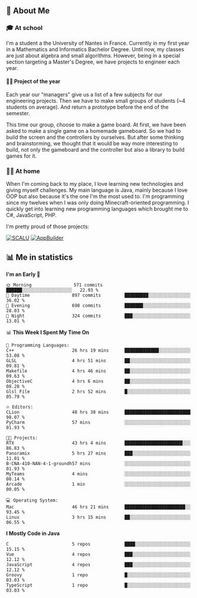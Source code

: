 ## 👀 About Me

### 🎓 At school

I'm a student a the University of Nantes in France. Currently in my first year in a Mathematics and Informatics Bachelor Degree. Until now, my classes are just about algebra and small algorithms. However, being in a special section targeting a Master's Degree, we have projects to engineer each year. 

#### 🔧🔬 Project of the year

Each year our "managers" give us a list of a few subjects for our engineering projects. Then we have to make small groups of students (~4 students on average). And return a prototype before the end of the semester.

This time our group, choose to make a game board. At first, we have been asked to make a single game on a homemade gameboard. So we had to build the screen and the controllers by ourselves. 
But after some thinking and brainstorming, we thought that it would be way more interesting to build, not only the gameboard and the controller but also a library to build games for it.

### 👨‍💻 At home

When I'm coming back to my place, I love learning new technologies and giving myself challenges. My main language is Java, mainly because I love OOP but also because it's the one I'm the most used to. I'm programming since my twelves when I was only doing Minecraft-oriented programming.  I quickly get into learning new programming languages which brought me to C#, JavaScript, PHP. 

I'm pretty proud of those projects:

[![SCALU](https://github-readme-stats.vercel.app/api/pin?username=renardfute&repo=SCALU)](https://github.com/renardfute/scalu)
[![AppBuilder](https://github-readme-stats.vercel.app/api/pin?username=pulsedev2&repo=AppBuilder)](https://github.com/pulsedev2/AppBuilder)

## 📊 Me in statistics
<!--START_SECTION:waka-->
**I'm an Early 🐤** 

```text
🌞 Morning                571 commits         ██████░░░░░░░░░░░░░░░░░░░   22.93 % 
🌆 Daytime                897 commits         █████████░░░░░░░░░░░░░░░░   36.02 % 
🌃 Evening                698 commits         ███████░░░░░░░░░░░░░░░░░░   28.03 % 
🌙 Night                  324 commits         ███░░░░░░░░░░░░░░░░░░░░░░   13.01 % 
```


📊 **This Week I Spent My Time On** 

```text
💬 Programming Languages: 
C++                      26 hrs 19 mins      █████████████░░░░░░░░░░░░   53.08 % 
GLSL                     4 hrs 51 mins       ██░░░░░░░░░░░░░░░░░░░░░░░   09.81 % 
Makefile                 4 hrs 46 mins       ██░░░░░░░░░░░░░░░░░░░░░░░   09.63 % 
ObjectiveC               4 hrs 6 mins        ██░░░░░░░░░░░░░░░░░░░░░░░   08.28 % 
Glsl File                2 hrs 52 mins       █░░░░░░░░░░░░░░░░░░░░░░░░   05.79 % 

🔥 Editors: 
CLion                    48 hrs 38 mins      █████████████████████████   98.07 % 
PyCharm                  57 mins             ░░░░░░░░░░░░░░░░░░░░░░░░░   01.93 % 

🐱‍💻 Projects: 
RTX                      43 hrs 4 mins       ██████████████████████░░░   86.83 % 
Panoramix                5 hrs 27 mins       ███░░░░░░░░░░░░░░░░░░░░░░   11.01 % 
B-CNA-410-NAN-4-1-groundh57 mins             ░░░░░░░░░░░░░░░░░░░░░░░░░   01.93 % 
MyTeams                  4 mins              ░░░░░░░░░░░░░░░░░░░░░░░░░   00.14 % 
Arcade                   1 min               ░░░░░░░░░░░░░░░░░░░░░░░░░   00.05 % 

💻 Operating System: 
Mac                      46 hrs 21 mins      ███████████████████████░░   93.45 % 
Linux                    3 hrs 15 mins       ██░░░░░░░░░░░░░░░░░░░░░░░   06.55 % 
```

**I Mostly Code in Java** 

```text
C                        5 repos             ████░░░░░░░░░░░░░░░░░░░░░   15.15 % 
Vue                      4 repos             ███░░░░░░░░░░░░░░░░░░░░░░   12.12 % 
JavaScript               4 repos             ███░░░░░░░░░░░░░░░░░░░░░░   12.12 % 
Groovy                   1 repo              █░░░░░░░░░░░░░░░░░░░░░░░░   03.03 % 
TypeScript               1 repo              █░░░░░░░░░░░░░░░░░░░░░░░░   03.03 % 
```




<!--END_SECTION:waka-->

